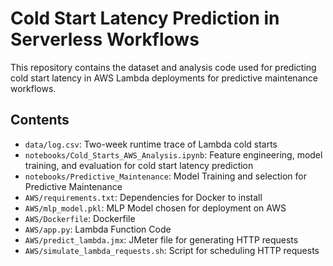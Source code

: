# Cold Start Latency Prediction in Serverless Workflows

This repository contains the dataset and analysis code used for predicting cold start latency in AWS Lambda deployments for predictive maintenance workflows.

## Contents

- `data/log.csv`: Two-week runtime trace of Lambda cold starts
- `notebooks/Cold_Starts_AWS_Analysis.ipynb`: Feature engineering, model training, and evaluation for cold start latency prediction
- `notebooks/Predictive_Maintenance`: Model Training and selection for Predictive Maintenance
- `AWS/requirements.txt`: Dependencies for Docker to install
- `AWS/mlp_model.pkl`: MLP Model chosen for deployment on AWS
- `AWS/Dockerfile`: Dockerfile 
- `AWS/app.py`: Lambda Function Code
- `AWS/predict_lambda.jmx`: JMeter file for generating HTTP requests
- `AWS/simulate_lambda_requests.sh`: Script for scheduling HTTP requests

